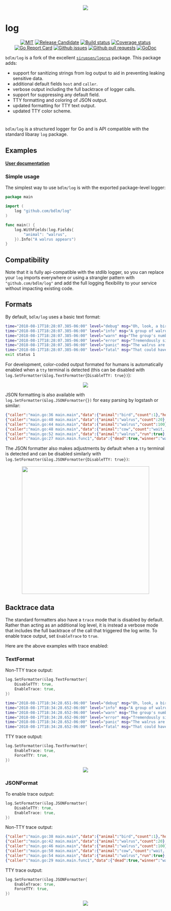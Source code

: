 <p align="center">
    <img src="https://github.com/bdlm/log/wiki/assets/images/tty.png">
</p>

# log

<p align="center">
	<a href="https://github.com/bdlm/log/blob/master/LICENSE"><img src="https://img.shields.io/badge/license-MIT-blue.svg" alt="MIT"></a>
	<a href="https://github.com/mkenney/software-guides/blob/master/STABILITY-BADGES.md#release-candidate"><img src="https://img.shields.io/badge/stability-pre--release-48c9b0.svg" alt="Release Candidate"></a>
	<a href="https://travis-ci.org/bdlm/log"><img src="https://travis-ci.org/bdlm/log.svg?branch=master" alt="Build status"></a>
	<a href="https://codecov.io/gh/bdlm/log"><img src="https://img.shields.io/codecov/c/github/bdlm/log/master.svg" alt="Coverage status"></a>
	<a href="https://goreportcard.com/report/github.com/bdlm/log"><img src="https://goreportcard.com/badge/github.com/bdlm/log" alt="Go Report Card"></a>
	<a href="https://github.com/bdlm/log/issues"><img src="https://img.shields.io/github/issues-raw/bdlm/log.svg" alt="Github issues"></a>
	<a href="https://github.com/bdlm/log/pulls"><img src="https://img.shields.io/github/issues-pr/bdlm/log.svg" alt="Github pull requests"></a>
	<a href="https://godoc.org/github.com/bdlm/log"><img src="https://godoc.org/github.com/bdlm/log?status.svg" alt="GoDoc"></a>
</p>

`bdlm/log` is a fork of the excellent [`sirupsen/logrus`](https://github.com/sirupsen/logrus) package. This package adds:

* support for sanitizing strings from log output to aid in preventing leaking sensitive data.
* additional default fields `host` and `caller`.
* verbose output including the full backtrace of logger calls.
* support for suppressing any default field.
* TTY formatting and coloring of JSON output.
* updated formatting for TTY text output.
* updated TTY color scheme.

#

`bdlm/log` is a structured logger for Go and is API compatible with the standard libaray `log` package.

## Examples

#### [User documentation](https://github.com/bdlm/log/wiki)

### Simple usage

The simplest way to use `bdlm/log` is with the exported package-level logger:

```go
package main

import (
    log "github.com/bdlm/log"
)

func main() {
    log.WithFields(log.Fields{
        "animal": "walrus",
    }).Info("A walrus appears")
}
```

## Compatibility

Note that it is fully api-compatible with the stdlib logger, so you can replace your `log` imports everywhere or using a strangler pattern with `"github.com/bdlm/log"` and add the full logging flexibility to your service without impacting existing code.

## Formats

By default, `bdlm/log` uses a basic text format:
```sh
time="2018-08-17T18:28:07.385-06:00" level="debug" msg="Oh, look, a bird..." data.animal="bird" data.count=1 caller="main.go:34 main.main" host="myhost"
time="2018-08-17T18:28:07.385-06:00" level="info" msg="A group of walrus emerges from the ocean" data.animal="walrus" data.count=20 caller="main.go:38 main.main" host="myhost"
time="2018-08-17T18:28:07.385-06:00" level="warn" msg="The group's number increased tremendously!" data.animal="walrus" data.count=100 caller="main.go:42 main.main" host="myhost"
time="2018-08-17T18:28:07.385-06:00" level="error" msg="Tremendously sized cow enters the ocean." data.animal="cow" data.count="wait, what?" caller="main.go:46 main.main" host="myhost"
time="2018-08-17T18:28:07.385-06:00" level="panic" msg="The walrus are attacking!" data.animal="walrus" data.run=true caller="main.go:50 main.main" host="myhost"
time="2018-08-17T18:28:07.385-06:00" level="fatal" msg="That could have gone better..." data.dead=true data.winner="walrus" caller="main.go:25 main.main.func1" host="myhost"
exit status 1
```

For development, color-coded output formated for humans is automatically enabled when a `tty` terminal is detected (this can be disabled with `log.SetFormatter(&log.TextFormatter{DisableTTY: true})`):

<p align="center">
    <img src="https://github.com/bdlm/log/wiki/assets/images/tty.png">
</p>

JSON formatting is also available with `log.SetFormatter(&log.JSONFormatter{})` for easy parsing by logstash or similar:

```json
{"caller":"main.go:36 main.main","data":{"animal":"bird","count":1},"host":"myhost","level":"debug","msg":"Oh, look, a bird...","time":"2018-08-17T18:32:30.786-06:00"}
{"caller":"main.go:40 main.main","data":{"animal":"walrus","count":20},"host":"myhost","level":"info","msg":"A group of walrus emerges from the ocean","time":"2018-08-17T18:32:30.786-06:00"}
{"caller":"main.go:44 main.main","data":{"animal":"walrus","count":100},"host":"myhost","level":"warn","msg":"The group's number increased tremendously!","time":"2018-08-17T18:32:30.786-06:00"}
{"caller":"main.go:48 main.main","data":{"animal":"cow","count":"wait, what?"},"host":"myhost","level":"error","msg":"Tremendously sized cow enters the ocean.","time":"2018-08-17T18:32:30.786-06:00"}
{"caller":"main.go:52 main.main","data":{"animal":"walrus","run":true},"host":"myhost","level":"panic","msg":"The walrus are attacking!","time":"2018-08-17T18:32:30.786-06:00"}
{"caller":"main.go:27 main.main.func1","data":{"dead":true,"winner":"walrus"},"host":"myhost","level":"fatal","msg":"That could have gone better...","time":"2018-08-17T18:32:30.787-06:00"}
```

The JSON formatter also makes adjustments by default when a `tty` terminal is detected and can be disabled similarly with `log.SetFormatter(&log.JSONFormatter{DisableTTY: true})`:

<p align="center">
    <img src="https://github.com/bdlm/log/wiki/assets/images/tty-json.png" width="400px">
</p>

## Backtrace data

The standard formatters also have a `trace` mode that is disabled by default. Rather than acting as an additional log level, it is instead a verbose mode that includes the full backtrace of the call that triggered the log write. To enable trace output, set `EnableTrace` to `true`.

Here are the above examples with trace enabled:

### TextFormat

Non-TTY trace output:
```go
log.SetFormatter(&log.TextFormatter{
    DisableTTY: true,
    EnableTrace: true,
})
```

```sh
time="2018-08-17T18:34:28.651-06:00" level="debug" msg="Oh, look, a bird..." data.animal="bird" data.count=1 caller="main.go:37 main.main" host="myhost" trace.0="formatter.go:83 github.com/bdlm/log.getTrace" trace.1="formatter.go:153 github.com/bdlm/log.getData" trace.2="text_formatter.go:96 github.com/bdlm/log.(*TextFormatter).Format" trace.3="entry.go:171 github.com/bdlm/log.(*Entry).write" trace.4="entry.go:147 github.com/bdlm/log.Entry.log" trace.5="entry.go:196 github.com/bdlm/log.(*Entry).Debug" trace.6="main.go:37 main.main" trace.7="proc.go:198 runtime.main" trace.8="asm_amd64.s:2361 runtime.goexit"
time="2018-08-17T18:34:28.652-06:00" level="info" msg="A group of walrus emerges from the ocean" data.animal="walrus" data.count=20 caller="main.go:41 main.main" host="myhost" trace.0="formatter.go:83 github.com/bdlm/log.getTrace" trace.1="formatter.go:153 github.com/bdlm/log.getData" trace.2="text_formatter.go:96 github.com/bdlm/log.(*TextFormatter).Format" trace.3="entry.go:171 github.com/bdlm/log.(*Entry).write" trace.4="entry.go:147 github.com/bdlm/log.Entry.log" trace.5="entry.go:203 github.com/bdlm/log.(*Entry).Info" trace.6="main.go:41 main.main" trace.7="proc.go:198 runtime.main" trace.8="asm_amd64.s:2361 runtime.goexit"
time="2018-08-17T18:34:28.652-06:00" level="warn" msg="The group's number increased tremendously!" data.animal="walrus" data.count=100 caller="main.go:45 main.main" host="myhost" trace.0="formatter.go:83 github.com/bdlm/log.getTrace" trace.1="formatter.go:153 github.com/bdlm/log.getData" trace.2="text_formatter.go:96 github.com/bdlm/log.(*TextFormatter).Format" trace.3="entry.go:171 github.com/bdlm/log.(*Entry).write" trace.4="entry.go:147 github.com/bdlm/log.Entry.log" trace.5="entry.go:215 github.com/bdlm/log.(*Entry).Warn" trace.6="main.go:45 main.main" trace.7="proc.go:198 runtime.main" trace.8="asm_amd64.s:2361 runtime.goexit"
time="2018-08-17T18:34:28.652-06:00" level="error" msg="Tremendously sized cow enters the ocean." data.animal="cow" data.count="wait, what?" caller="main.go:49 main.main" host="myhost" trace.0="formatter.go:83 github.com/bdlm/log.getTrace" trace.1="formatter.go:153 github.com/bdlm/log.getData" trace.2="text_formatter.go:96 github.com/bdlm/log.(*TextFormatter).Format" trace.3="entry.go:171 github.com/bdlm/log.(*Entry).write" trace.4="entry.go:147 github.com/bdlm/log.Entry.log" trace.5="entry.go:227 github.com/bdlm/log.(*Entry).Error" trace.6="main.go:49 main.main" trace.7="proc.go:198 runtime.main" trace.8="asm_amd64.s:2361 runtime.goexit"
time="2018-08-17T18:34:28.652-06:00" level="panic" msg="The walrus are attacking!" data.animal="walrus" data.run=true caller="main.go:53 main.main" host="myhost" trace.0="formatter.go:83 github.com/bdlm/log.getTrace" trace.1="formatter.go:153 github.com/bdlm/log.getData" trace.2="text_formatter.go:96 github.com/bdlm/log.(*TextFormatter).Format" trace.3="entry.go:171 github.com/bdlm/log.(*Entry).write" trace.4="entry.go:147 github.com/bdlm/log.Entry.log" trace.5="entry.go:242 github.com/bdlm/log.(*Entry).Panic" trace.6="main.go:53 main.main" trace.7="proc.go:198 runtime.main" trace.8="asm_amd64.s:2361 runtime.goexit"
time="2018-08-17T18:34:28.652-06:00" level="fatal" msg="That could have gone better..." data.dead=true data.winner="walrus" caller="main.go:28 main.main.func1" host="myhost" trace.0="formatter.go:83 github.com/bdlm/log.getTrace" trace.1="formatter.go:153 github.com/bdlm/log.getData" trace.2="text_formatter.go:96 github.com/bdlm/log.(*TextFormatter).Format" trace.3="entry.go:171 github.com/bdlm/log.(*Entry).write" trace.4="entry.go:147 github.com/bdlm/log.Entry.log" trace.5="entry.go:234 github.com/bdlm/log.(*Entry).Fatal" trace.6="main.go:28 main.main.func1" trace.7="asm_amd64.s:573 runtime.call32" trace.8="panic.go:502 runtime.gopanic" trace.9="entry.go:155 github.com/bdlm/log.Entry.log" trace.10="entry.go:242 github.com/bdlm/log.(*Entry).Panic" trace.11="main.go:53 main.main" trace.12="proc.go:198 runtime.main" trace.13="asm_amd64.s:2361 runtime.goexit"
```

TTY trace output:
```go
log.SetFormatter(&log.TextFormatter{
    EnableTrace: true,
    ForceTTY: true,
})
```
<p align="center">
    <img src="https://github.com/bdlm/log/wiki/assets/images/tty-trace.png">
</p>

### JSONFormat

To enable trace output:
```go
log.SetFormatter(&log.JSONFormatter{
    DisableTTY: true,
    EnableTrace: true,
})
```

Non-TTY trace output:
```json
{"caller":"main.go:38 main.main","data":{"animal":"bird","count":1},"host":"myhost","level":"debug","msg":"Oh, look, a bird...","time":"2018-08-17T18:36:17.917-06:00","trace":["formatter.go:83 github.com/bdlm/log.getTrace","formatter.go:153 github.com/bdlm/log.getData","json_formatter.go:79 github.com/bdlm/log.(*JSONFormatter).Format","entry.go:171 github.com/bdlm/log.(*Entry).write","entry.go:147 github.com/bdlm/log.Entry.log","entry.go:196 github.com/bdlm/log.(*Entry).Debug","main.go:38 main.main","proc.go:198 runtime.main","asm_amd64.s:2361 runtime.goexit"]}
{"caller":"main.go:42 main.main","data":{"animal":"walrus","count":20},"host":"myhost","level":"info","msg":"A group of walrus emerges from the ocean","time":"2018-08-17T18:36:17.917-06:00","trace":["formatter.go:83 github.com/bdlm/log.getTrace","formatter.go:153 github.com/bdlm/log.getData","json_formatter.go:79 github.com/bdlm/log.(*JSONFormatter).Format","entry.go:171 github.com/bdlm/log.(*Entry).write","entry.go:147 github.com/bdlm/log.Entry.log","entry.go:203 github.com/bdlm/log.(*Entry).Info","main.go:42 main.main","proc.go:198 runtime.main","asm_amd64.s:2361 runtime.goexit"]}
{"caller":"main.go:46 main.main","data":{"animal":"walrus","count":100},"host":"myhost","level":"warn","msg":"The group's number increased tremendously!","time":"2018-08-17T18:36:17.917-06:00","trace":["formatter.go:83 github.com/bdlm/log.getTrace","formatter.go:153 github.com/bdlm/log.getData","json_formatter.go:79 github.com/bdlm/log.(*JSONFormatter).Format","entry.go:171 github.com/bdlm/log.(*Entry).write","entry.go:147 github.com/bdlm/log.Entry.log","entry.go:215 github.com/bdlm/log.(*Entry).Warn","main.go:46 main.main","proc.go:198 runtime.main","asm_amd64.s:2361 runtime.goexit"]}
{"caller":"main.go:50 main.main","data":{"animal":"cow","count":"wait, what?"},"host":"myhost","level":"error","msg":"Tremendously sized cow enters the ocean.","time":"2018-08-17T18:36:17.917-06:00","trace":["formatter.go:83 github.com/bdlm/log.getTrace","formatter.go:153 github.com/bdlm/log.getData","json_formatter.go:79 github.com/bdlm/log.(*JSONFormatter).Format","entry.go:171 github.com/bdlm/log.(*Entry).write","entry.go:147 github.com/bdlm/log.Entry.log","entry.go:227 github.com/bdlm/log.(*Entry).Error","main.go:50 main.main","proc.go:198 runtime.main","asm_amd64.s:2361 runtime.goexit"]}
{"caller":"main.go:54 main.main","data":{"animal":"walrus","run":true},"host":"myhost","level":"panic","msg":"The walrus are attacking!","time":"2018-08-17T18:36:17.917-06:00","trace":["formatter.go:83 github.com/bdlm/log.getTrace","formatter.go:153 github.com/bdlm/log.getData","json_formatter.go:79 github.com/bdlm/log.(*JSONFormatter).Format","entry.go:171 github.com/bdlm/log.(*Entry).write","entry.go:147 github.com/bdlm/log.Entry.log","entry.go:242 github.com/bdlm/log.(*Entry).Panic","main.go:54 main.main","proc.go:198 runtime.main","asm_amd64.s:2361 runtime.goexit"]}
{"caller":"main.go:29 main.main.func1","data":{"dead":true,"winner":"walrus"},"host":"myhost","level":"fatal","msg":"That could have gone better...","time":"2018-08-17T18:36:17.917-06:00","trace":["formatter.go:83 github.com/bdlm/log.getTrace","formatter.go:153 github.com/bdlm/log.getData","json_formatter.go:79 github.com/bdlm/log.(*JSONFormatter).Format","entry.go:171 github.com/bdlm/log.(*Entry).write","entry.go:147 github.com/bdlm/log.Entry.log","entry.go:234 github.com/bdlm/log.(*Entry).Fatal","main.go:29 main.main.func1","asm_amd64.s:573 runtime.call32","panic.go:502 runtime.gopanic","entry.go:155 github.com/bdlm/log.Entry.log","entry.go:242 github.com/bdlm/log.(*Entry).Panic","main.go:54 main.main","proc.go:198 runtime.main","asm_amd64.s:2361 runtime.goexit"]}
```

TTY trace output:
```go
log.SetFormatter(&log.JSONFormatter{
    EnableTrace: true,
    ForceTTY: true,
})
```
<p align="center">
    <img src="https://github.com/bdlm/log/wiki/assets/images/tty-json-trace.png">
</p>
